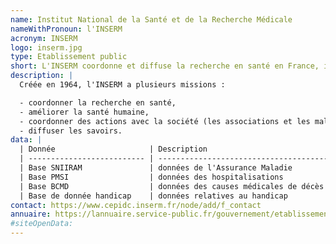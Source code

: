 ```yaml
---
name: Institut National de la Santé et de la Recherche Médicale
nameWithPronoun: l'INSERM
acronym: INSERM
logo: inserm.jpg
type: Etablissement public
short: L'INSERM coordonne et diffuse la recherche en santé en France, il est rattaché à la fois au Ministère de l'Enseignement Supérieur, de la Recherche et de l'Innovation et au Ministère des Solidarités et de la Santé.
description: |
  Créée en 1964, l'INSERM a plusieurs missions :

  - coordonner la recherche en santé, 
  - améliorer la santé humaine,
  - coordonner des actions avec la société (les associations et les malades),
  - diffuser les savoirs.
data: |
  | Donnée                     | Description                                                                                                                                                     |
  | -------------------------- | -------------------------------------------------------------------------------------------- |
  | Base SNIIRAM               | données de l'Assurance Maladie                                                               |
  | Base PMSI                  | données des hospitalisations                                                                 |
  | Base BCMD                  | données des causes médicales de décès                                                        |
  | Base de donnée handicap    | données relatives au handicap                                                                |
contact: https://www.cepidc.inserm.fr/node/add/f_contact
annuaire: https://lannuaire.service-public.fr/gouvernement/etablissement-public_171851
#siteOpenData:
---
```

